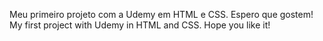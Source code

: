 Meu primeiro projeto com a Udemy em HTML e CSS. Espero que gostem! 
My first project with Udemy in HTML and CSS. Hope you like it!
